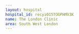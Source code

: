 ```yaml
---
layout: hospital
hospital_id: recyiO15TOGPHMV3K
name: The London Clinic
area: South West London
---
```

